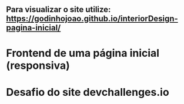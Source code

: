 ## Para visualizar o site utilize:  https://godinhojoao.github.io/interiorDesign-pagina-inicial/

# Frontend de uma página inicial (responsiva) 

# Desafio do  site devchallenges.io